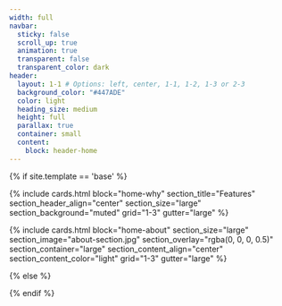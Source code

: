 ```yaml
---
width: full
navbar:
  sticky: false
  scroll_up: true
  animation: true
  transparent: false
  transparent_color: dark
header:
  layout: 1-1 # Options: left, center, 1-1, 1-2, 1-3 or 2-3
  background_color: "#447ADE"
  color: light
  heading_size: medium
  height: full
  parallax: true
  container: small
  content:
    block: header-home
---
```

{% if site.template == 'base' %}

  {% include cards.html
    block="home-why"
    section_title="Features"
    section_header_align="center"
    section_size="large"
    section_background="muted"
    grid="1-3"
    gutter="large"
  %}


  {% include cards.html
    block="home-about"
    section_size="large"
    section_image="about-section.jpg"
    section_overlay="rgba(0, 0, 0, 0.5)"
    section_container="large"
    section_content_align="center"
    section_content_color="light"
    grid="1-3"
    gutter="large"
  %}


{% else %}


{% endif %}
